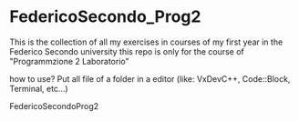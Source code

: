 FedericoSecondo_Prog2
=====================
This is the collection of all my exercises in courses of my first year in  the Federico Secondo university
this repo is only for the course of "Programmzione 2 Laboratorio"

how to use?
Put all file of a folder in a editor (like: VxDevC++, Code::Block, Terminal, etc...)

FedericoSecondoProg2
